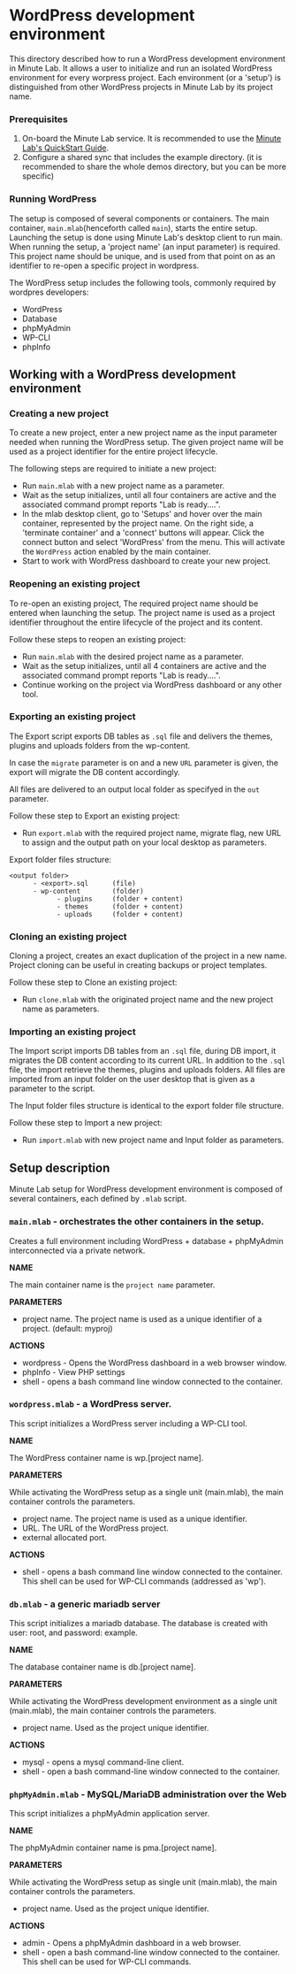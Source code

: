WordPress development environment
=================================

This directory described how to run a WordPress development environment in Minute Lab.
It allows a user to initialize and run an isolated WordPress environment for every worpress project.
Each environment (or a 'setup') is distinguished from other WordPress projects in Minute Lab by its project name.

### Prerequisites

1. On-board the Minute Lab service. It is recommended to use the
   [Minute Lab's QuickStart Guide](http://docs.minutelab.io/user-guide/quickstart/).
2. Configure a shared sync that includes the example directory.
   (it is recommended to share the whole demos directory, but you can be more specific)

### Running WordPress

The setup is composed of several components or containers. The main container, `main.mlab`(henceforth called `main`), starts the entire setup.
Launching the setup is done using Minute Lab's desktop client to run main. When running the setup, a 'project name' (an input parameter) is required. This project name should be unique, and is used from that point on as an identifier to re-open a specific project in wordpress.


The WordPress setup includes the following tools, commonly required by wordpres developers:
* WordPress
* Database
* phpMyAdmin
* WP-CLI
* phpInfo

## Working with a WordPress development environment

### Creating a new project

To create a new project, enter a new project name as the input parameter needed when running the WordPress setup.
The given project name will be used as a project identifier for the entire project lifecycle.

The following steps are required to initiate a new project:

* Run `main.mlab` with a new project name as a parameter.
* Wait as the setup initializes, until all four containers are active and the associated command prompt reports "Lab is ready....".
* In the mlab desktop client, go to 'Setups' and hover over the main container, represented by the project name. On the right side, a 'terminate container' and a 'connect' buttons will appear. Click the connect button and select 'WordPress' from the menu. This will activate the `WordPress` action enabled by the main container.
* Start to work with WordPress dashboard to create your new project.

### Reopening an existing project

To re-open an existing project, The required project name should be entered when launching the setup.
The project name is used as a project identifier throughout the entire lifecycle of the project and its content.

Follow these steps to reopen an existing project:

* Run `main.mlab` with the desired project name as a parameter.
* Wait as the setup initializes, until all 4 containers are active and the associated command prompt reports "Lab is ready....".
* Continue working on the project via WordPress dashboard or any other tool.

### Exporting an existing project

The Export script exports DB tables as `.sql` file and delivers the themes, plugins and uploads folders from the wp-content.

In case the `migrate` parameter is on and a new `URL` parameter is given, the export will migrate the DB content accordingly.

All files are delivered to an output local folder as specifyed in the `out` parameter.

Follow these step to Export an existing project:

* Run `export.mlab` with the required project name, migrate flag, new URL to assign and the output path on your local desktop as parameters.


Export folder files structure:

```
<output folder>
      - <export>.sql      (file)
      - wp-content        (folder)
            - plugins     (folder + content)
            - themes      (folder + content)
            - uploads     (folder + content)
```

### Cloning an existing project

Cloning a project, creates an exact duplication of the project in a new name.
Project cloning can be useful in creating backups or project templates.

Follow these step to Clone an existing project:

* Run `clone.mlab` with the originated project name and the new project name as parameters.

### Importing an existing project

The Import script imports DB tables from an `.sql` file, during DB import, it migrates the DB content according to its current URL.
In addition to the `.sql` file, the import retrieve the themes, plugins and uploads folders.
All files are imported from an input folder on the user desktop that is given as a parameter to the script.

The Input folder files structure is identical to the export folder file structure.

Follow these step to Import a new project:

* Run `import.mlab` with new project name and Input folder as parameters.


## Setup description

Minute Lab setup for WordPress development environment is composed of several containers, each defined by `.mlab` script.

### `main.mlab` - orchestrates the other containers in the setup.

Creates a full environment including WordPress + database + phpMyAdmin interconnected via a private network.

**NAME**

The main container name is the `project name` parameter.

**PARAMETERS**

* project name. The project name is used as a unique identifier of a project. (default: myproj)

**ACTIONS**

* wordpress - Opens the WordPress dashboard in a web browser window.
* phpInfo - View PHP settings
* shell - opens a bash command line window connected to the container.

### `wordpress.mlab` - a WordPress server.

This script initializes a WordPress server including a WP-CLI tool.

**NAME**

The WordPress container name is wp.[project name].

**PARAMETERS**

While activating the WordPress setup as a single unit (main.mlab), the main container controls the parameters.

* project name. The project name is used as a unique identifier.
* URL. The URL of the WordPress project.
* external allocated port.

**ACTIONS**

* shell - opens a bash command line window connected to the container. This shell can be used for WP-CLI commands (addressed as 'wp').


### `db.mlab` - a generic mariadb server

This script initializes a mariadb database.
The database is created with user: root, and password: example.

**NAME**

The database container name is db.[project name].

**PARAMETERS**

While activating the WordPress development environment as a single unit (main.mlab), the main container controls the parameters.

* project name. Used as the project unique identifier.

**ACTIONS**

* mysql - opens a mysql command-line client.
* shell - open a bash command-line window connected to the container.

### `phpMyAdmin.mlab` - MySQL/MariaDB administration over the Web

This script initializes a phpMyAdmin application server.

**NAME**

The phpMyAdmin container name is pma.[project name].

**PARAMETERS**

While activating the WordPress setup as single unit (main.mlab), the main container controls the parameters.

* project name. Used as the project unique identifier.

**ACTIONS**

* admin - Opens a phpMyAdmin dashboard in a web browser.
* shell - open a bash command-line window connected to the container. This shell can be used for WP-CLI commands.
